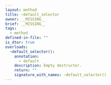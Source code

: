 ```yaml
---
layout: method
title: ~default_selector
owner: __MISSING__
brief: __MISSING__
tags:
  - method
defined-in-file: ""
is_dtor: true
overloads:
  ~default_selector():
    annotation:
      - default
    description: Empty destructor.
    return: ""
    signature_with_names: ~default_selector()
---
```

